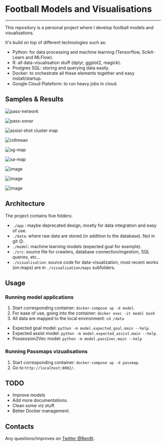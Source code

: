 # Football Models and Visualisations

---

This repository is a personal project where I develop football models and visualisations.

It's build on top of different technologies such as:
* Python: for data processing and machine learning (Tensorflow, Scikit-Learn and MLFlow).
* R: all data-visualisation stuff (dplyr, ggplot2, magick).
* Postgres SQL: storing and querying data easily.
* Docker: to orchestrate all these elements together and easy install/startup.
* Google Cloud Plateform: to run heavy jobs in cloud.

## Samples & Results

![pass-network](https://pbs.twimg.com/media/Dw-y1twX0AESyYK.jpg)

![pass-sonar](https://pbs.twimg.com/media/DwBMF3wXQAIsQPB.jpg)

![assist-shot cluster map](visualisation/maps/assist_shot_cluster_map/img/arsenal1819_cluster10_assists_shots_cluster_map.png)

![rollmean](visualisation/rollmean/img/manU_xgvs_xgc.png)

![xg-map](visualisation/maps/xg_map/img/lacazette_xgmap.jpg)

![xa-map](visualisation/maps/xa_map/img/lukaku_xa_map_1718.jpg)

![image](visualisation/lineup/img/arsenal_lineup.png)

![image](visualisation/PCA/ozil_comparison.png)

![image](visualisation/dendogram/dribble_goals.png)


## Architecture

The project contains five folders:

* `./app` : maybe deprecated design, mostly for data integration and easy of use.
* `./data`: where raw data are stored (in addition to the database). Not in git :wink:.
* `./model`: machine learning models (expected goal for example).
* `./src`: source file for crawlers, database connection/ingestion, SQL queries, etc...
* `./visualisation`: source code for data-visualization, most recent works (on maps) are in `./visualisation/maps` subfolders.


## Usage

### Running model applications

1. Start corresponding container: `docker-compose up -d model`.
2. For ease of use, going into the container: `docker exec -it model bash`
3. All data are mapped to the local environment: `cd /data`
* Expected goal model: `python -m model.expected_goal.main --help`.
* Expected assist model: `python -m model.expected_assist.main --help`.
* Possession2Vec model: `python -m model.pass2vec.main --help`

### Running Passmaps vizualisations

1. Start corresponding container: `docker-compose up -d passmap`.
2. Go to `http://localhost:8082/`.


## TODO

* Improve models
* Add more documentations.
* Clean some viz stuff.
* Better Docker management.


## Contacts
Any questions/improves on [Twitter @Ben8t](https://twitter.com/Ben8t).
